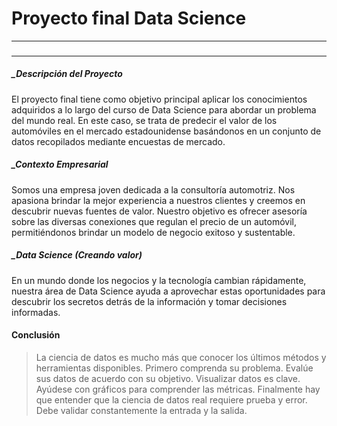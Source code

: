 # Proyecto final Data Science
---
### 
---
##### _Descripción del Proyecto

El proyecto final tiene como objetivo principal aplicar los conocimientos adquiridos a lo largo del curso de Data Science para abordar un problema del mundo real. En este caso, se trata de predecir el valor de los automóviles en el mercado estadounidense basándonos en un conjunto de datos recopilados mediante encuestas de mercado.

##### _Contexto Empresarial

Somos una empresa joven dedicada a la consultoría automotriz. Nos apasiona brindar la mejor experiencia a nuestros clientes y creemos en descubrir nuevas fuentes de valor. Nuestro objetivo es ofrecer asesoría sobre las diversas conexiones que regulan el precio de un automóvil, permitiéndonos brindar un modelo de negocio exitoso y sustentable.

##### _Data Science (Creando valor)

En un mundo donde los negocios y la tecnología cambian rápidamente, nuestra área de Data Science ayuda a aprovechar estas oportunidades para descubrir los secretos detrás de la información y tomar decisiones informadas.

#### Conclusión

> La ciencia de datos es mucho más que conocer los últimos métodos y herramientas disponibles.
Primero comprenda su problema. Evalúe sus datos de acuerdo con su objetivo.
Visualizar datos es clave. Ayúdese con gráficos para comprender las métricas.
Finalmente hay que entender que la ciencia de datos real requiere prueba y error. Debe validar constantemente la entrada y la salida.
